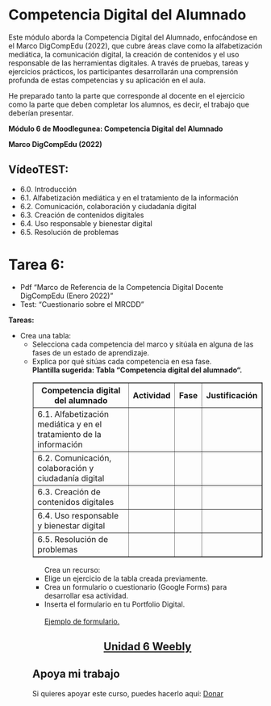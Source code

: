 # Competencia Digital del Alumnado
Este módulo aborda la Competencia Digital del Alumnado, enfocándose en el Marco DigCompEdu (2022), que cubre áreas clave como la alfabetización mediática, la comunicación digital, la creación de contenidos y el uso responsable de las herramientas digitales. A través de pruebas, tareas y ejercicios prácticos, los participantes desarrollarán una comprensión profunda de estas competencias y su aplicación en el aula.


He preparado tanto la parte que corresponde al docente en el ejercicio como la parte que deben completar los alumnos, es decir, el trabajo que deberían presentar.

**Módulo 6 de Moodlegunea: Competencia Digital del Alumnado**

**Marco DigCompEdu (2022)**

## VídeoTEST:
- 6.0. Introducción
- 6.1. Alfabetización mediática y en el tratamiento de la información
- 6.2. Comunicación, colaboración y ciudadanía digital
- 6.3. Creación de contenidos digitales
- 6.4. Uso responsable y bienestar digital
- 6.5. Resolución de problemas

# Tarea 6:
  - Pdf “Marco de Referencia de la Competencia Digital Docente DigCompEdu (Enero 2022)”
  - Test: “Cuestionario sobre el MRCDD”

**Tareas:**
  - Crea una tabla:
    - Selecciona cada competencia del marco y sitúala en alguna de las fases de un estado de aprendizaje.
    - Explica por qué sitúas cada competencia en esa fase.
      </br>
      **Plantilla sugerida: Tabla “Competencia digital del alumnado“.**
      </br>
      <table border="1" cellpadding="6" cellspacing="0">
  <thead>
    <tr>
      <th>Competencia digital del alumnado</th>
      <th>Actividad</th>
      <th>Fase</th>
      <th>Justificación</th>
    </tr>
  </thead>
  <tbody>
    <tr>
      <td>6.1. Alfabetización mediática y en el tratamiento de la información</td>
      <td></td>
      <td></td>
      <td></td>
    </tr>
    <tr>
      <td>6.2. Comunicación, colaboración y ciudadanía digital</td>
      <td></td>
      <td></td>
      <td></td>
    </tr>
    <tr>
      <td>6.3. Creación de contenidos digitales</td>
      <td></td>
      <td></td>
      <td></td>
    </tr>
    <tr>
      <td>6.4. Uso responsable y bienestar digital</td>
      <td></td>
      <td></td>
      <td></td>
    </tr>
    <tr>
      <td>6.5. Resolución de problemas</td>
      <td></td>
      <td></td>
      <td></td>
    </tr>
  </tbody>
</table>
<ul>Crea un recurso:
<li> Elige un ejercicio de la tabla creada previamente.</li>
<li>Crea un formulario o cuestionario (Google Forms) para desarrollar esa actividad.</li>
<li>Inserta el formulario en tu Portfolio Digital.</li>
</br><a href="https://forms.gle/Kq2M4Ts2uKzwMccR7">Ejemplo de formulario.</a></ul>

<h2 align="center"><a href="">Unidad 6 Weebly</a></h2>

## Apoya mi trabajo
Si quieres apoyar este curso, puedes hacerlo aquí: [Donar](https://paypal.me/eriksenwolf?locale.x=es_ES&country.x=ES)
